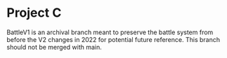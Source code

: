 # Project C
BattleV1 is an archival branch meant to preserve the battle system from before the V2 changes in 2022 for potential future reference. This branch should not be merged with main.

